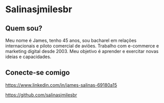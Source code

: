 # Salinasjmilesbr

## Quem sou?
Meu nome é James, tenho 45 anos, sou bacharel em relações internacionais e piloto comercial de aviões. Trabalho com e-commerce e marketing digital desde 2003. Meu objetivo é aprender e exercitar novas ideias e capacidades. 

## Conecte-se comigo
https://www.linkedin.com/in/james-salinas-69180a15

https://github.com/salinasjmilesbr
